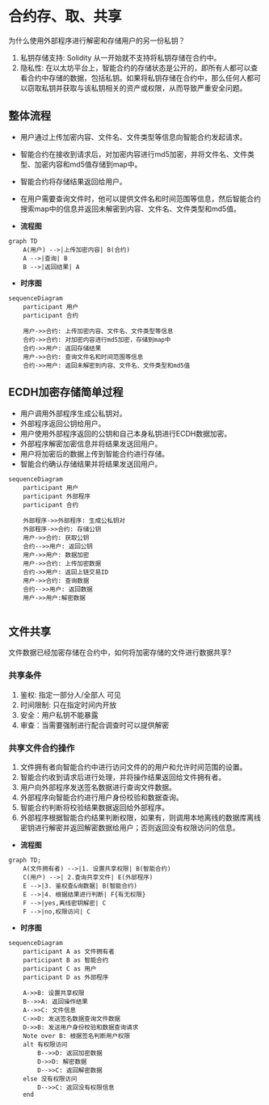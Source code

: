 # 合约存、取、共享

为什么使用外部程序进行解密和存储用户的另一份私钥？

1. 私钥存储支持: Solidity 从一开始就不支持将私钥存储在合约中。
2. 隐私性: 在以太坊平台上，智能合约的存储状态是公开的，即所有人都可以查看合约中存储的数据，包括私钥。如果将私钥存储在合约中，那么任何人都可以窃取私钥并获取与该私钥相关的资产或权限，从而导致严重安全问题。

## 整体流程

- 用户通过上传加密内容、文件名、文件类型等信息向智能合约发起请求。
- 智能合约在接收到请求后，对加密内容进行md5加密，并将文件名、文件类型、加密内容和md5值存储到map中。
- 智能合约将存储结果返回给用户。
- 在用户需要查询文件时，他可以提供文件名和时间范围等信息，然后智能合约搜索map中的信息并返回未解密到内容、文件名、文件类型和md5值。

- **流程图**

```mermaid
graph TD
    A(用户) -->|上传加密内容| B(合约)
    A -->|查询| B
    B -->|返回结果| A
```

- **时序图**

```mermaid
sequenceDiagram
    participant 用户
    participant 合约

    用户->>合约: 上传加密内容、文件名、文件类型等信息
    合约->>合约: 对加密内容进行md5加密，存储到map中
    合约->>用户: 返回存储结果
    用户->>合约: 查询文件名和时间范围等信息
    合约->>用户: 返回未解密到内容、文件名、文件类型和md5值

```

## ECDH加密存储简单过程

- 用户调用外部程序生成公私钥对。
- 外部程序返回公钥给用户。
- 用户使用外部程序返回的公钥和自己本身私钥进行ECDH数据加密。
- 外部程序解密加密信息并将结果发送回用户。
- 用户将加密后的数据上传到智能合约进行存储。
- 智能合约确认存储结果并将结果发送回用户。

```mermaid
sequenceDiagram
    participant 用户
    participant 外部程序
    participant 合约

    外部程序->>外部程序: 生成公私钥对
    外部程序->>合约: 存储公钥
    用户->>合约: 获取公钥
    合约-->>用户: 返回公钥
    用户->>用户: 数据加密
    用户->>合约: 上传加密数据
    合约->>用户: 返回上链交易ID
    用户->>合约: 查询数据
    合约-->>用户: 返回数据
    用户->>用户:解密数据
   
```

## 文件共享

文件数据已经加密存储在合约中，如何将加密存储的文件进行数据共享?

### 共享条件

1. 鉴权: 指定一部分人/全部人 可见
2. 时间限制: 只在指定时间内开放
3. 安全：用户私钥不能暴露
4. 审查：当需要强制进行配合调查时可以提供解密

### 共享文件合约操作

1. 文件拥有者向智能合约中进行访问文件的的用户和允许时间范围的设置。
2. 智能合约收到请求后进行处理，并将操作结果返回给文件拥有者。
3. 用户向外部程序发送签名数据进行查询文件数据。
4. 外部程序向智能合约进行用户身份校验和数据查询。
5. 智能合约判断将校验结果数据返回给外部程序。
6. 外部程序根据智能合约结果判断权限，如果有，则调用本地离线的数据库离线密钥进行解密并返回解密数据给用户；否则返回没有权限访问的信息。

- **流程图**

```mermaid
graph TD;
    A(文件拥有者) -->|1. 设置共享权限| B(智能合约)
    C(用户) -->| 2.查询共享文件| E(外部程序)
    E -->|3. 鉴权查&询数据| B(智能合约)
    E -->|4. 根据结果进行判断| F{有无权限}
    F -->|yes,离线密钥解密| C
    F -->|no,权限访问| C

```

- **时序图**

```mermaid
sequenceDiagram
    participant A as 文件拥有者
    participant B as 智能合约
    participant C as 用户
    participant D as 外部程序

    A->>B: 设置共享权限
    B-->>A: 返回操作结果
    A-->>C: 文件信息
    C->>D: 发送签名数据查询文件数据
    D->>B: 发送用户身份校验和数据查询请求
    Note over B: 根据签名判断用户权限
    alt 有权限访问
        B-->>D: 返回加密数据
        D->>D: 解密数据
        D-->>C: 返回解密数据
    else 没有权限访问
        D-->>C: 返回没有权限信息
    end
```
